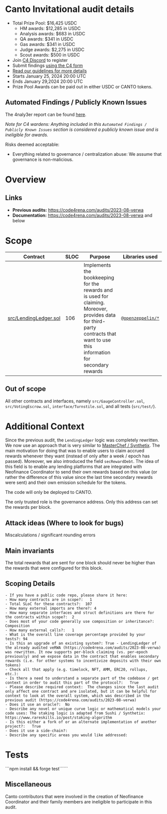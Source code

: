 # Canto Invitational audit details
- Total Prize Pool: $16,425 USDC 
  - HM awards: $12,285 in USDC 
  - Analysis awards: $683 in USDC 
  - QA awards: $341 in USDC 
  - Gas awards: $341 in USDC 
  - Judge awards: $2,275 in USDC 
  - Scout awards: $500 in USDC 
- Join [C4 Discord](https://discord.gg/code4rena) to register
- Submit findings [using the C4 form](https://code4rena.com/contests/2024-01-canto-invitational/submit)
- [Read our guidelines for more details](https://docs.code4rena.com/roles/wardens)
- Starts January 25, 2024 20:00 UTC 
- Ends January 29,2024 20:00 UTC
- Prize Pool Awards can be paid out in either USDC or CANTO tokens.

## Automated Findings / Publicly Known Issues

The 4naly3er report can be found [here](https://github.com/code-423n4/2024-01-canto/blob/main/4naly3er-report.md).

_Note for C4 wardens: Anything included in this `Automated Findings / Publicly Known Issues` section is considered a publicly known issue and is ineligible for awards._

Risks deemed acceptable:
- Everything related to governance / centralization abuse: We assume that governance is non-malicious. 

# Overview

## Links

- **Previous audits:** https://code4rena.com/audits/2023-08-verwa
- **Documentation:** https://code4rena.com/audits/2023-08-verwa and below


# Scope

| Contract | SLOC | Purpose | Libraries used |  
| ----------- | ----------- | ----------- | ----------- |
| [src/LendingLedger.sol](https://github.com/code-423n4/2024-01-canto/blob/src/LendingLedger.sol) | 106 | Implements the bookkeeping for the rewards and is used for claiming. Moreover, provides data for third-party contracts that want to use this information for secondary rewards | [`@openzeppelin/*`](https://openzeppelin.com/contracts/) |

## Out of scope

All other contracts and interfaces, namely `src/GaugeController.sol`, `src/VotingEscrow.sol`, `interface/Turnstile.sol`, and all tests (`src/test/`).

# Additional Context

Since the previous audit, the `LendingLedger` logic was completely rewritten. We now use an approach that is very similar to [MasterChef / Synthetix](https://www.rareskills.io/post/staking-algorithm). The main motivation for doing that was to enable users to claim accrued rewards whenever they want (instead of only after a week / epoch has passed). Moreover, we also introduced the field `secRewardDebt`. The idea of this field is to enable any lending platforms that are integrated with Neofinance Coordinator to send their own rewards based on this value (or rather the difference of this value since the last time secondary rewards were sent) and their own emission schedule for the tokens.

The code will only be deployed to CANTO.

The only trusted role is the governance address. Only this address can set the rewards per block.

## Attack ideas (Where to look for bugs)
Miscalculations / significant rounding errors

## Main invariants
The total rewards that are sent for one block should never be higher than the rewards that were configured for this block.

## Scoping Details 

```
- If you have a public code repo, please share it here:  
- How many contracts are in scope?:   1
- Total SLoC for these contracts?:  107
- How many external imports are there?: 4 
- How many separate interfaces and struct definitions are there for the contracts within scope?:  2
- Does most of your code generally use composition or inheritance?:   Composition
- How many external calls?:   1
- What is the overall line coverage percentage provided by your tests?: 94
- Is this an upgrade of an existing system?: True - LendingLedger of the already audited veRWA (https://code4rena.com/audits/2023-08-verwa) was rewritten. It now supports per-block claiming (vs. per-epoch previously) and we expose data in the contract that enables secondary rewards (i.e. for other systems to incentivize deposits with their own tokens)
- Check all that apply (e.g. timelock, NFT, AMM, ERC20, rollups, etc.): 
- Is there a need to understand a separate part of the codebase / get context in order to audit this part of the protocol?:   True
- Please describe required context:  The changes since the last audit only affect one contract and are isolated, but it can be helpful for context to look at the overall system, which was described in the previous audit (https://code4rena.com/audits/2023-08-verwa) 
- Does it use an oracle?:  No
- Describe any novel or unique curve logic or mathematical models your code uses: The staking logic is adapted from Sushi / Synthetix: https://www.rareskills.io/post/staking-algorithm
- Is this either a fork of or an alternate implementation of another project?:   True
- Does it use a side-chain?: 
- Describe any specific areas you would like addressed:
```

# Tests

```npm install && forge test``````

## Miscellaneous

Canto contributors that were involved in the creation of Neofinance Coordinator and their family members are ineligible to participate in this audit.
